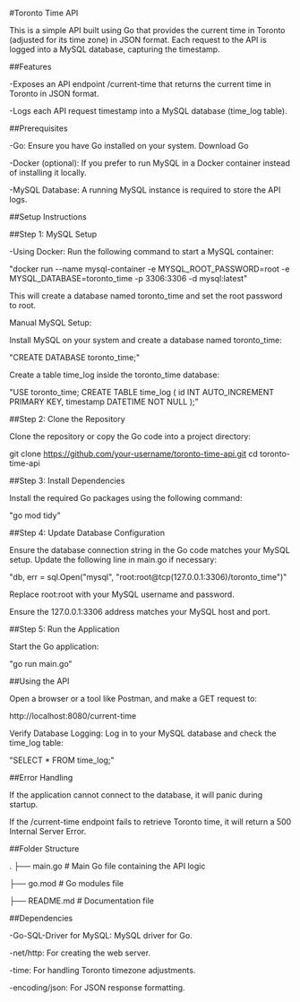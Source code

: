  #Toronto Time API
 
This is a simple API built using Go that provides the current time in Toronto (adjusted for its time zone) in JSON format. Each request to the API is logged into a MySQL database, capturing the timestamp.

##Features

-Exposes an API endpoint /current-time that returns the current time in Toronto in JSON format.

-Logs each API request timestamp into a MySQL database (time_log table).

##Prerequisites

-Go: Ensure you have Go installed on your system. Download Go

-Docker (optional): If you prefer to run MySQL in a Docker container instead of installing it locally.

-MySQL Database: A running MySQL instance is required to store the API logs.

##Setup Instructions

##Step 1: MySQL Setup

-Using Docker: Run the following command to start a MySQL container:

"docker run --name mysql-container -e MYSQL_ROOT_PASSWORD=root -e MYSQL_DATABASE=toronto_time -p 3306:3306 -d mysql:latest"

This will create a database named toronto_time and set the root password to root.

Manual MySQL Setup:

Install MySQL on your system and create a database named toronto_time:

"CREATE DATABASE toronto_time;"

Create a table time_log inside the toronto_time database:

"USE toronto_time;
CREATE TABLE time_log (
    id INT AUTO_INCREMENT PRIMARY KEY,
    timestamp DATETIME NOT NULL
);"

##Step 2: Clone the Repository

Clone the repository or copy the Go code into a project directory:


git clone https://github.com/your-username/toronto-time-api.git
cd toronto-time-api

##Step 3: Install Dependencies

Install the required Go packages using the following command:

"go mod tidy"

##Step 4: Update Database Configuration

Ensure the database connection string in the Go code matches your MySQL setup. Update the following line in main.go if necessary:

"db, err = sql.Open("mysql", "root:root@tcp(127.0.0.1:3306)/toronto_time")"

Replace root:root with your MySQL username and password.

Ensure the 127.0.0.1:3306 address matches your MySQL host and port.

##Step 5: Run the Application

Start the Go application:

"go run main.go"

##Using the API

Open a browser or a tool like Postman, and make a GET request to:

http://localhost:8080/current-time

Verify Database Logging: Log in to your MySQL database and check the time_log table:

"SELECT * FROM time_log;"

##Error Handling

If the application cannot connect to the database, it will panic during startup.

If the /current-time endpoint fails to retrieve Toronto time, it will return a 500 Internal Server Error.

##Folder Structure

.
├── main.go        # Main Go file containing the API logic

├── go.mod         # Go modules file

├── README.md      # Documentation file

##Dependencies

-Go-SQL-Driver for MySQL: MySQL driver for Go.

-net/http: For creating the web server.

-time: For handling Toronto timezone adjustments.

-encoding/json: For JSON response formatting.

